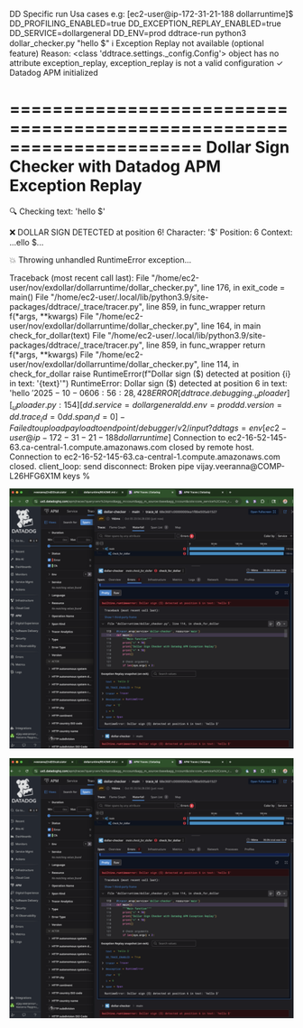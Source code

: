DD Specific run Usa cases
e.g: 
[ec2-user@ip-172-31-21-188 dollarruntime]$ DD_PROFILING_ENABLED=true DD_EXCEPTION_REPLAY_ENABLED=true DD_SERVICE=dollargeneral DD_ENV=prod ddtrace-run  python3 dollar_checker.py "hello $"
ℹ Exception Replay not available (optional feature)
  Reason: <class 'ddtrace.settings._config.Config'> object has no attribute exception_replay, exception_replay is not a valid configuration
✓ Datadog APM initialized

======================================================================
Dollar Sign Checker with Datadog APM Exception Replay
======================================================================

🔍 Checking text: 'hello $'

❌ DOLLAR SIGN DETECTED at position 6!
   Character: '$'
   Position: 6
   Context: ...ello $...

💥 Throwing unhandled RuntimeError exception...

Traceback (most recent call last):
  File "/home/ec2-user/nov/exdollar/dollarruntime/dollar_checker.py", line 176, in <module>
    exit_code = main()
  File "/home/ec2-user/.local/lib/python3.9/site-packages/ddtrace/_trace/tracer.py", line 859, in func_wrapper
    return f(*args, **kwargs)
  File "/home/ec2-user/nov/exdollar/dollarruntime/dollar_checker.py", line 164, in main
    check_for_dollar(text)
  File "/home/ec2-user/.local/lib/python3.9/site-packages/ddtrace/_trace/tracer.py", line 859, in func_wrapper
    return f(*args, **kwargs)
  File "/home/ec2-user/nov/exdollar/dollarruntime/dollar_checker.py", line 114, in check_for_dollar
    raise RuntimeError(f"Dollar sign ($) detected at position {i} in text: '{text}'")
RuntimeError: Dollar sign ($) detected at position 6 in text: 'hello $'
2025-10-06 06:56:28,428 ERROR [ddtrace.debugging._uploader] [_uploader.py:154] [dd.service=dollargeneral dd.env=prod dd.version= dd.trace_id=0 dd.span_id=0] - Failed to upload payload to endpoint /debugger/v2/input?ddtags=env%3Aprod%2Cdebugger_version%3A3.15.0%2C_dd.injection.mode%3Ahost: [404] b'404 page not found\n'
[ec2-user@ip-172-31-21-188 dollarruntime]$ Connection to ec2-16-52-145-63.ca-central-1.compute.amazonaws.com closed by remote host.
Connection to ec2-16-52-145-63.ca-central-1.compute.amazonaws.com closed.
client_loop: send disconnect: Broken pipe
vijay.veeranna@COMP-L26HFG6X1M keys % 


![Diagram](https://raw.githubusercontent.com/vveeranna/dollarruntime/main/images/screengrabone.png)

![Diagram1](https://raw.githubusercontent.com/vveeranna/dollarruntime/main/images/screengrabone.png)
